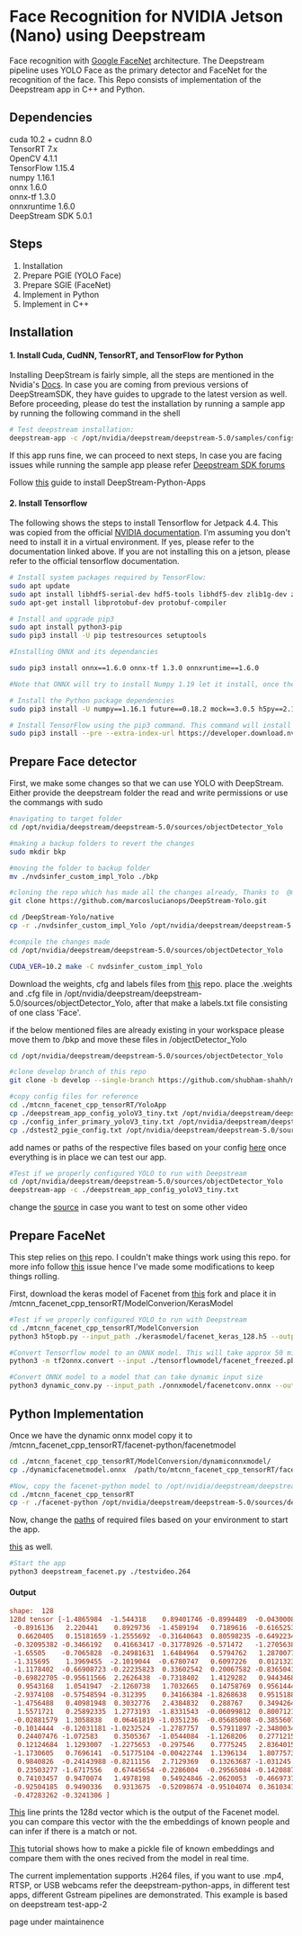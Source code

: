 # Face Recognition for NVIDIA Jetson (Nano) using Deepstream
Face recognition with [Google FaceNet](https://arxiv.org/abs/1503.03832)
architecture. The Deepstream pipeline uses YOLO Face as the primary detector and FaceNet for the recognition of the face. This Repo consists of implementation of the Deepstream app in C++ and Python. 


## Dependencies
cuda 10.2 + cudnn 8.0 <br> TensorRT 7.x <br> OpenCV 4.1.1 <br>
TensorFlow 1.15.4 <br> numpy 1.16.1 <br>onnx 1.6.0 <br> onnx-tf 1.3.0
 <br> onnxruntime 1.6.0 <br> DeepStream SDK 5.0.1
 

## Steps
1. Installation
2. Prepare PGIE (YOLO Face)
3. Prepare SGIE (FaceNet)
4. Implement in Python
5. Implement in C++


## Installation
#### 1. Install Cuda, CudNN, TensorRT, and TensorFlow for Python 
Installing DeepStream is fairly simple, all the steps are mentioned in the Nvidia's [Docs](https://docs.nvidia.com/metropolis/deepstream/dev-guide/text/DS_Quickstart.html). In case you are coming from previous versions of DeepStreamSDK, they have guides to upgrade to the latest version as well. Before proceeding, please do test the installation by running a sample app by running the following command in the shell

```bash
# Test deepstream installation:
deepstream-app -c /opt/nvidia/deepstream/deepstream-5.0/samples/configs/deepstream-app/source8_1080p_dec_infer-resnet_tracker_tiled_display_fp16_nano.txt
```
If this app runs fine, we can proceed to next steps, In case you are facing issues while running the sample app please refer [Deepstream SDK forums](https://forums.developer.nvidia.com/c/accelerated-computing/intelligent-video-analytics/deepstream-sdk/15)

Follow [this](https://github.com/NVIDIA-AI-IOT/deepstream_python_apps/blob/master/HOWTO.md) guide to install DeepStream-Python-Apps 

#### 2. Install Tensorflow
The following shows the steps to install Tensorflow for Jetpack 4.4. This was copied from the official [NVIDIA documentation](https://docs.nvidia.com/deeplearning/frameworks/install-tf-jetson-platform/index.html). I'm assuming you don't need to install it in a virtual environment. If yes, please refer to the documentation linked above. If you are not installing this on a jetson, please refer to the official tensorflow documentation.

```bash
# Install system packages required by TensorFlow:
sudo apt update
sudo apt install libhdf5-serial-dev hdf5-tools libhdf5-dev zlib1g-dev zip libjpeg8-dev liblapack-dev libblas-dev gfortran
sudo apt-get install libprotobuf-dev protobuf-compiler

# Install and upgrade pip3
sudo apt install python3-pip
sudo pip3 install -U pip testresources setuptools

#Installing ONNX and its dependancies

sudo pip3 install onnx==1.6.0 onnx-tf 1.3.0 onnxruntime==1.6.0

#Note that ONNX will try to install Numpy 1.19 let it install, once the installation of ONNX is complete please revert back to Numpy == 1.16 as the latest version has conflits with tensorflow 1.15. All the ONNX operations are supported with Numpy 1.16 as well.

# Install the Python package dependencies
sudo pip3 install -U numpy==1.16.1 future==0.18.2 mock==3.0.5 h5py==2.10.0 keras_preprocessing==1.1.1 keras_applications==1.0.8 gast==0.2.2 futures protobuf pybind11

# Install TensorFlow using the pip3 command. This command will install the latest version of TensorFlow compatible with JetPack 4.4.
sudo pip3 install --pre --extra-index-url https://developer.download.nvidia.com/compute/redist/jp/v44 'tensorflow<2'

```


## Prepare Face detector
First, we make some changes so that we can use YOLO with DeepStream. Either provide the deepstream folder the read and write permissions or use the commangs with sudo
```bash
#navigating to target folder
cd /opt/nvidia/deepstream/deepstream-5.0/sources/objectDetector_Yolo

#making a backup folders to revert the changes
sudo mkdir bkp

#moving the folder to backup folder
mv ./nvdsinfer_custom_impl_Yolo ./bkp

#cloning the repo which has made all the changes already, Thanks to  @marcoslucianops 
git clone https://github.com/marcoslucianops/DeepStream-Yolo.git

cd /DeepStream-Yolo/native
cp -r ./nvdsinfer_custom_impl_Yolo /opt/nvidia/deepstream/deepstream-5.0/sources/objectDetector_Yolo

#compile the changes made
cd /opt/nvidia/deepstream/deepstream-5.0/sources/objectDetector_Yolo

CUDA_VER=10.2 make -C nvdsinfer_custom_impl_Yolo

```


Download the weights, cfg and labels files from [this](https://github.com/lthquy/Yolov3-tiny-Face-weights) repo. place the .weights and .cfg file in /opt/nvidia/deepstream/deepstream-5.0/sources/objectDetector_Yolo, after that make a labels.txt file consisting of one class 'Face'.

if the below mentioned files are already existing in your workspace please move them to /bkp and move these files in /objectDetector_Yolo
```bash
cd /opt/nvidia/deepstream/deepstream-5.0/sources/objectDetector_Yolo

#clone develop branch of this repo
git clone -b develop --single-branch https://github.com/shubham-shahh/mtcnn_facenet_cpp_tensorRT.git

#copy config files for reference
cd ./mtcnn_facenet_cpp_tensorRT/YoloApp
cp ./deepstream_app_config_yoloV3_tiny.txt /opt/nvidia/deepstream/deepstream-5.0/sources/objectDetector_Yolo
cp ./config_infer_primary_yoloV3_tiny.txt /opt/nvidia/deepstream/deepstream-5.0/sources/objectDetector_Yolo
cp ./dstest2_pgie_config.txt /opt/nvidia/deepstream/deepstream-5.0/sources/objectDetector_Yolo

```
add names or paths of the respective files based on your config [here](https://github.com/shubham-shahh/mtcnn_facenet_cpp_tensorRT/blob/81a3cad4efa76eea9f98e96dfd5540f341107068/YoloApp/config_infer_primary_yoloV3_tiny.txt#L65-L68) once everything is in place we can test our app.

```bash
#Test if we properly configured YOLO to run with Deepstream
cd /opt/nvidia/deepstream/deepstream-5.0/sources/objectDetector_Yolo
deepstream-app -c ./deepstream_app_config_yoloV3_tiny.txt
```
change the [source](https://github.com/shubham-shahh/mtcnn_facenet_cpp_tensorRT/blob/81a3cad4efa76eea9f98e96dfd5540f341107068/YoloApp/deepstream_app_config_yoloV3_tiny.txt#L47) in case you want to test on some other video

## Prepare FaceNet
This step relies on [this]() repo. I couldn't make things work using this repo. for more info follow [this](https://github.com/riotu-lab/deepstream-facenet/issues/5) issue hence I've made some modifications to keep things rolling.


First, download the keras model of Facenet from [this](https://github.com/nyoki-mtl/keras-facenet) fork and place it in /mtcnn_facenet_cpp_tensorRT/ModelConverion/KerasModel

```bash
#Test if we properly configured YOLO to run with Deepstream
cd ./mtcnn_facenet_cpp_tensorRT/ModelConversion
python3 h5topb.py --input_path ./kerasmodel/facenet_keras_128.h5 --output_path ./tensorflowmodel/facenet.pb

#Convert Tensorflow model to an ONNX model. This will take approx 50 mins and this has to be done on the host device
python3 -m tf2onnx.convert --input ./tensorflowmodel/facenet_freezed.pb --inputs input_1:0[1,160,160,3] --inputs-as-nchw input_1:0 --outputs Bottleneck_BatchNorm/batchnorm_1/add_1:0 --output onnxmodel/facenetconv.onnx

#Convert ONNX model to a model that can take dynamic input size
python3 dynamic_conv.py --input_path ./onnxmodel/facenetconv.onnx --output_path ./dynamiconnxmodel/dynamicfacenetmodel.onnx

```

## Python Implementation
Once we have the dynamic onnx model copy it to /mtcnn_facenet_cpp_tensorRT/facenet-python/facenetmodel
```bash
cd ./mtcnn_facenet_cpp_tensorRT/ModelConversion/dynamiconnxmodel/
cp ./dynamicfacenetmodel.onnx  /path/to/mtcnn_facenet_cpp_tensorRT/facenet-python/facenetmodel

#Now, copy the facenet-python model to /opt/nvidia/deepstream/deepstream-5.0/sources/deepstream_python_apps/apps
cd ./mtcnn_facenet_cpp_tensorRT
cp -r ./facenet-python /opt/nvidia/deepstream/deepstream-5.0/sources/deepstream_python_apps/apps

```
Now, change the [paths](https://github.com/shubham-shahh/mtcnn_facenet_cpp_tensorRT/blob/baac7f037a0767f7061c075556937c1655fe0db8/facenet-python/deepstream_facenet.py#L326-L327) of required files based on your environment to start the app.

[this](https://github.com/shubham-shahh/mtcnn_facenet_cpp_tensorRT/blob/361a1682c9a01ab0f8b974f3af486f12bbb0a96f/facenet-python/dstest2_sgie1_config.txt#L63) as well.

```bash
#Start the app
python3 deepstream_facenet.py ./testvideo.264

```

#### Output

```ini
shape:  128
128d tensor [-1.4865984  -1.544318    0.89401746 -0.8994489  -0.04300085  0.52093357
 -0.8916136   2.220441    0.8929736  -1.4589194   0.7189616  -0.6165253
  0.6620405   0.15181659 -1.2555692  -0.31640643  0.80598235 -0.64922345
 -0.32095382 -0.3466192   0.41663417 -0.31778926 -0.571472   -1.2705638
 -1.65505    -0.7065828  -0.24981631  1.6484964   0.5794762   1.2870077
 -1.315695    1.3969455  -2.1019044  -0.6780747   0.6097226   0.01213232
 -1.1178402  -0.66908723 -0.22235823  0.33602542  0.20067582 -0.83650416
 -0.69822705 -0.95611566  2.2626438  -0.7318402   1.4129282   0.9443468
  0.9543168   1.0541947  -2.1260738   1.7032665   0.14758769  0.95614445
 -2.9374108  -0.57548594 -0.312395    0.34166384 -1.8268638   0.9515188
 -1.4756488   0.40981948  0.3032776   2.4384832   0.288767    0.34942645
  1.5571721   0.25892335  1.2773193  -1.8331543  -0.06099812  0.8007121
 -0.02881579  1.3058838   0.06461819 -1.0351236  -0.05685008 -0.38556075
 -0.1014444  -0.12031181 -1.0232524  -1.2787757   0.57911897 -2.3480034
  0.24407476 -1.072583    0.3505367  -1.0544084  -1.1268206   0.2771215
  0.12124684  1.1293007  -1.2275653  -0.297546    0.7775245   2.8364015
 -1.1730605   0.7696141  -0.51775104 -0.00422744  1.1396134   1.8077573
  0.9840826  -0.24143988 -0.8211156   2.7129369   0.13263687 -1.031245
  0.23503277 -1.6717556   0.67445654 -0.2286004  -0.29565084 -0.14208874
  0.74103457  0.9470074   1.4978198   0.54924846 -2.0620053  -0.46697372
 -0.92504185  0.9490336   0.9313675  -0.52098674 -0.95104074  0.36103418
 -0.47283262 -0.3241306 ]
```

[This](https://github.com/shubham-shahh/mtcnn_facenet_cpp_tensorRT/blob/baac7f037a0767f7061c075556937c1655fe0db8/facenet-python/deepstream_facenet.py#L223) line prints the 128d vector which is the output of the Facenet model. you can compare this vector with the the embeddings of known people and can infer if there is a match or not. 

[This](https://www.pyimagesearch.com/2018/06/18/face-recognition-with-opencv-python-and-deep-learning/) tutorial shows how to make a pickle file of known embeddings and compare them with the ones recived from the model in real time.

The current implementation supports .H264 files, if you want to use .mp4, RTSP, or USB webcams refer the deepstream-python-apps, in different test apps, different Gstream pipelines are demonstrated. This example is based on deepstream test-app-2












page under maintainence


